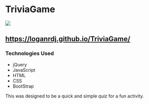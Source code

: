 # TriviaGame
![](/TriviaGame.gif)

## https://loganrdj.github.io/TriviaGame/

### Technologies Used
- jQuery
- JavaScript
- HTML
- CSS
- BootStrap

This was designed to be a quick and simple quiz for a fun activity.

